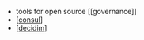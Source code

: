 - tools for open source [[governance]]
- [[consul]]
- [[decidim]]


[//begin]: # "Autogenerated link references for markdown compatibility"
[consul]: consul.md "consul"
[decidim]: decidim.md "decidim"
[//end]: # "Autogenerated link references"